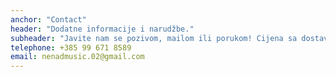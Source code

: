 ```yaml
---
anchor: "Contact"
header: "Dodatne informacije i narudžbe."
subheader: "Javite nam se pozivom, mailom ili porukom! Cijena sa dostavom 1.000,00 hrk. Dostava unutar 5 do 15 dana."
telephone: +385 99 671 8589
email: nenadmusic.02@gmail.com
---
```

